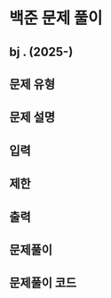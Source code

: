 # 백준 문제 풀이

## bj . (2025-)

## 문제 유형

## 문제 설명

## 입력

## 제한

## 출력

## 문제풀이

## 문제풀이 코드

```python

```

```java


```
